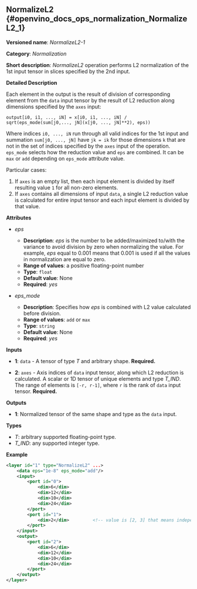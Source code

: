 ## NormalizeL2 <a name="NormalizeL2"></a> {#openvino_docs_ops_normalization_NormalizeL2_1}

**Versioned name**: *NormalizeL2-1*

**Category**: *Normalization*

**Short description**: *NormalizeL2* operation performs L2 normalization of the 1st input tensor in slices specified by the 2nd input.

**Detailed Description**

Each element in the output is the result of division of corresponding element from the `data` input tensor by the result of L2 reduction along dimensions specified by the `axes` input:

    output[i0, i1, ..., iN] = x[i0, i1, ..., iN] / sqrt(eps_mode(sum[j0,..., jN](x[j0, ..., jN]**2), eps))

Where indices `i0, ..., iN` run through all valid indices for the 1st input and summation `sum[j0, ..., jN]` have `jk = ik` for those dimensions `k` that are not in the set of indices specified by the `axes` input of the operation.
`eps_mode` selects how the reduction value and `eps` are combined. It can be `max` or `add` depending on `eps_mode` attribute value.

Particular cases:

1. If `axes` is an empty list, then each input element is divided by itself resulting value `1` for all non-zero elements.
2. If `axes` contains all dimensions of input `data`, a single L2 reduction value is calculated for entire input tensor and each input element is divided by that value.


**Attributes**

* *eps*

  * **Description**: *eps* is the number to be added/maximized to/with the variance to avoid division by zero when normalizing the value. For example, *eps* equal to 0.001 means that 0.001 is used if all the values in normalization are equal to zero.
  * **Range of values**: a positive floating-point number
  * **Type**: `float`
  * **Default value**: None
  * **Required**: *yes*

* *eps_mode*

  * **Description**: Specifies how *eps* is combined with L2 value calculated before division.
  * **Range of values**: `add` or `max`
  * **Type**: `string`
  * **Default value**: None
  * **Required**: *yes*

**Inputs**

* **1**: `data` - A tensor of type *T* and arbitrary shape. **Required.**

* **2**: `axes` - Axis indices of `data` input tensor, along which L2 reduction is calculated. A scalar or 1D tensor of unique elements and type *T_IND*. The range of elements is `[-r, r-1]`, where `r` is the rank of `data` input tensor. **Required.**

**Outputs**

* **1**: Normalized tensor of the same shape and type as the `data` input.

**Types**

* *T*: arbitrary supported floating-point type.
* *T_IND*: any supported integer type.

**Example**

```xml
<layer id="1" type="NormalizeL2" ...>
    <data eps="1e-8" eps_mode="add"/>
    <input>
        <port id="0">
            <dim>6</dim>
            <dim>12</dim>
            <dim>10</dim>
            <dim>24</dim>
        </port>
        <port id="1">
            <dim>2</dim>         <!-- value is [2, 3] that means independent normalization in each channel -->
        </port>
    </input>
    <output>
        <port id="2">
            <dim>6</dim>
            <dim>12</dim>
            <dim>10</dim>
            <dim>24</dim>
        </port>
    </output>
</layer>
```
